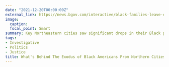 ```yaml
---
date: "2021-12-20T00:00:00Z"
external_link: https://news.bgov.com/interactive/black-families-leave-cities-for-suburbs-as-barriers-erode
image:
  caption: 
  focal_point: Smart
summary: Key Northeastern cities saw significant drops in their Black populations even as the U.S. becomes more diverse
tags:
- Investigative
- Politics
- Justice
title: What's Behind The Exodus of Black Americans From Northern Cities
---
```

